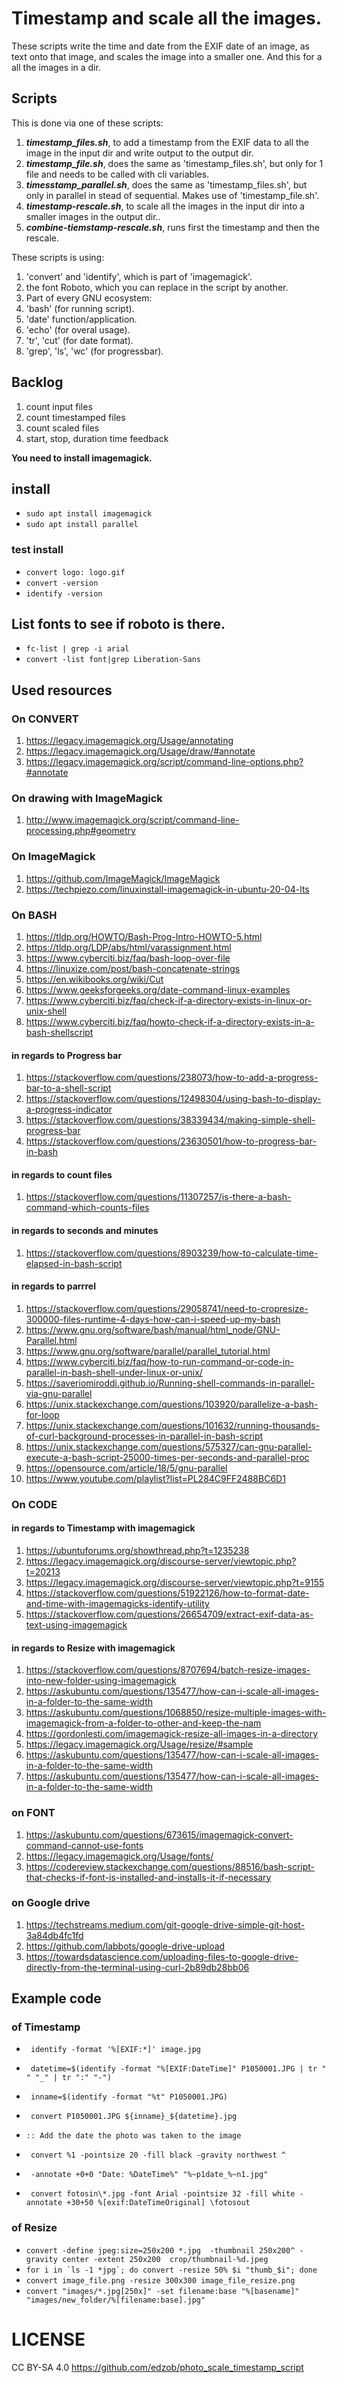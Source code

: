 # Timestamp and scale all the images.

These scripts write the time and date from the EXIF date of an image,
as text onto that image, and scales the image into a smaller one.
And this for a all the images in a dir.

## Scripts

This is done via one of these scripts:
1. ***timestamp_files.sh***, to add a timestamp from the EXIF data to all the image in the input dir and write output to the output dir.
1. ***timestamp_file.sh***, does the same as 'timestamp_files.sh', but only for 1 file and needs to be called with cli variables.
1. ***timesstamp_parallel.sh***, does the same as 'timestamp_files.sh', but only in parallel in stead of sequential. Makes use of 'timestamp_file.sh'.
1. ***timestamp-rescale.sh***, to scale all the images in the input dir into a smaller images in the output dir..
1. ***combine-tiemstamp-rescale.sh***, runs first the timestamp and then the rescale.

These scripts is using:
1. 'convert' and 'identify', which is part of 'imagemagick'.
1. the font Roboto, which you can replace in the script by another.
1. Part of every GNU ecosystem:
  1. 'bash' (for running script).
  1. 'date' function/application.
  1. 'echo'  (for overal usage).
  1. 'tr', 'cut'  (for date format).
  1. 'grep', 'ls', 'wc' (for progressbar).

## Backlog
1. count input files
1. count timestamped files
1. count scaled files
1. start, stop, duration time feedback

**You need to install imagemagick.**

## install
- ```sudo apt install imagemagick```
- ```sudo apt install parallel```

### test install 
- ```convert logo: logo.gif```
- ```convert -version```
- ```identify -version```

## List fonts to see if roboto is there.
- ```fc-list | grep -i arial```
- ```convert -list font|grep Liberation-Sans```

## Used resources
### On CONVERT
1. https://legacy.imagemagick.org/Usage/annotating
1. https://legacy.imagemagick.org/Usage/draw/#annotate
1. https://legacy.imagemagick.org/script/command-line-options.php?#annotate

### On drawing with ImageMagick
1. http://www.imagemagick.org/script/command-line-processing.php#geometry

### On ImageMagick
1. https://github.com/ImageMagick/ImageMagick
1. https://techpiezo.com/linuxinstall-imagemagick-in-ubuntu-20-04-lts

### On BASH
1. https://tldp.org/HOWTO/Bash-Prog-Intro-HOWTO-5.html
1. https://tldp.org/LDP/abs/html/varassignment.html
1. https://www.cyberciti.biz/faq/bash-loop-over-file
1. https://linuxize.com/post/bash-concatenate-strings
1. https://en.wikibooks.org/wiki/Cut
1. https://www.geeksforgeeks.org/date-command-linux-examples
1. https://www.cyberciti.biz/faq/check-if-a-directory-exists-in-linux-or-unix-shell
1. https://www.cyberciti.biz/faq/howto-check-if-a-directory-exists-in-a-bash-shellscript

#### in regards to Progress bar
1. https://stackoverflow.com/questions/238073/how-to-add-a-progress-bar-to-a-shell-script
1. https://stackoverflow.com/questions/12498304/using-bash-to-display-a-progress-indicator
1. https://stackoverflow.com/questions/38339434/making-simple-shell-progress-bar
1. https://stackoverflow.com/questions/23630501/how-to-progress-bar-in-bash

#### in regards to count files
1. https://stackoverflow.com/questions/11307257/is-there-a-bash-command-which-counts-files

#### in regards to seconds and minutes
1. https://stackoverflow.com/questions/8903239/how-to-calculate-time-elapsed-in-bash-script

#### in regards to parrrel 
1. https://stackoverflow.com/questions/29058741/need-to-cropresize-300000-files-runtime-4-days-how-can-i-speed-up-my-bash
1. https://www.gnu.org/software/bash/manual/html_node/GNU-Parallel.html
1. https://www.gnu.org/software/parallel/parallel_tutorial.html
1. https://www.cyberciti.biz/faq/how-to-run-command-or-code-in-parallel-in-bash-shell-under-linux-or-unix/
1. https://saveriomiroddi.github.io/Running-shell-commands-in-parallel-via-gnu-parallel
1. https://unix.stackexchange.com/questions/103920/parallelize-a-bash-for-loop
1. https://unix.stackexchange.com/questions/101632/running-thousands-of-curl-background-processes-in-parallel-in-bash-script
1. https://unix.stackexchange.com/questions/575327/can-gnu-parallel-execute-a-bash-script-25000-times-per-seconds-and-parallel-proc
1. https://opensource.com/article/18/5/gnu-parallel
1. https://www.youtube.com/playlist?list=PL284C9FF2488BC6D1

### On CODE
#### in regards to Timestamp with imagemagick
1.  https://ubuntuforums.org/showthread.php?t=1235238
1. https://legacy.imagemagick.org/discourse-server/viewtopic.php?t=20213
1. https://legacy.imagemagick.org/discourse-server/viewtopic.php?t=9155
1. https://stackoverflow.com/questions/51922126/how-to-format-date-and-time-with-imagemagicks-identify-utility
1. https://stackoverflow.com/questions/26654709/extract-exif-data-as-text-using-imagemagick

#### in regards to Resize with imagemagick
1. https://stackoverflow.com/questions/8707694/batch-resize-images-into-new-folder-using-imagemagick
1. https://askubuntu.com/questions/135477/how-can-i-scale-all-images-in-a-folder-to-the-same-width
1. https://askubuntu.com/questions/1068850/resize-multiple-images-with-imagemagick-from-a-folder-to-other-and-keep-the-nam
1. https://gordonlesti.com/imagemagick-resize-all-images-in-a-directory
1. https://legacy.imagemagick.org/Usage/resize/#sample
1. https://askubuntu.com/questions/135477/how-can-i-scale-all-images-in-a-folder-to-the-same-width
1. https://askubuntu.com/questions/135477/how-can-i-scale-all-images-in-a-folder-to-the-same-width

### on FONT
1. https://askubuntu.com/questions/673615/imagemagick-convert-command-cannot-use-fonts
1. https://legacy.imagemagick.org/Usage/fonts/
1. https://codereview.stackexchange.com/questions/88516/bash-script-that-checks-if-font-is-installed-and-installs-it-if-necessary


### on Google drive
1. https://techstreams.medium.com/git-google-drive-simple-git-host-3a84db4fc1fd
1. https://github.com/labbots/google-drive-upload
1. https://towardsdatascience.com/uploading-files-to-google-drive-directly-from-the-terminal-using-curl-2b89db28bb06


## Example code
### of Timestamp
- ``` identify -format '%[EXIF:*]' image.jpg```
- ``` datetime=$(identify -format "%[EXIF:DateTime]" P1050001.JPG | tr " " "_" | tr ":" "-")```
- ``` inname=$(identify -format "%t" P1050001.JPG)```
- ``` convert P1050001.JPG ${inname}_${datetime}.jpg```

- ```:: Add the date the photo was taken to the image ```
- ``` convert %1 -pointsize 20 -fill black -gravity northwest ^```
- ``` -annotate +0+0 "Date: %DateTime%" "%~p1date_%~n1.jpg"```

- ``` convert fotosin\*.jpg -font Arial -pointsize 32 -fill white -annotate +30+50 %[exif:DateTimeOriginal] \fotosout```

### of Resize
- ```convert -define jpeg:size=250x200 *.jpg  -thumbnail 250x200^ -gravity center -extent 250x200  crop/thumbnail-%d.jpeg```
- ```for i in `ls -1 *jpg`; do convert -resize 50% $i "thumb_$i"; done```
- ```convert image_file.png -resize 300x300 image_file_resize.png```
- ```convert "images/*.jpg[250x]" -set filename:base "%[basename]" "images/new_folder/%[filename:base].jpg"```

# LICENSE
CC BY-SA 4.0
https://github.com/edzob/photo_scale_timestamp_script
